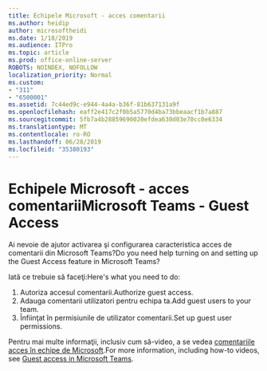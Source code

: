```yaml
---
title: Echipele Microsoft - acces comentarii
ms.author: heidip
author: microsoftheidi
ms.date: 1/18/2019
ms.audience: ITPro
ms.topic: article
ms.prod: office-online-server
ROBOTS: NOINDEX, NOFOLLOW
localization_priority: Normal
ms.custom:
- "311"
- "6500001"
ms.assetid: 7c44ed9c-e944-4a4a-b36f-81b637131a9f
ms.openlocfilehash: eaff2e417c2f0b5a5770d4ba73bbeaacf1b7a887
ms.sourcegitcommit: 5fb7a4b28859690020efdea630d03e70cc0e6334
ms.translationtype: MT
ms.contentlocale: ro-RO
ms.lasthandoff: 06/28/2019
ms.locfileid: "35380193"
---
```

# <a name="microsoft-teams---guest-access"></a><span data-ttu-id="26cfe-102">Echipele Microsoft - acces comentarii</span><span class="sxs-lookup"><span data-stu-id="26cfe-102">Microsoft Teams - Guest Access</span></span>

<span data-ttu-id="26cfe-103">Ai nevoie de ajutor activarea şi configurarea caracteristica acces de comentarii din Microsoft Teams?</span><span class="sxs-lookup"><span data-stu-id="26cfe-103">Do you need help turning on and setting up the Guest Access feature in Microsoft Teams?</span></span>

<span data-ttu-id="26cfe-104">Iată ce trebuie să faceţi:</span><span class="sxs-lookup"><span data-stu-id="26cfe-104">Here's what you need to do:</span></span>

1. <span data-ttu-id="26cfe-105">Autoriza accesul comentarii.</span><span class="sxs-lookup"><span data-stu-id="26cfe-105">Authorize guest access.</span></span>
1. <span data-ttu-id="26cfe-106">Adauga comentarii utilizatori pentru echipa ta.</span><span class="sxs-lookup"><span data-stu-id="26cfe-106">Add guest users to your team.</span></span>
1. <span data-ttu-id="26cfe-107">Înfiinţat în permisiunile de utilizator comentarii.</span><span class="sxs-lookup"><span data-stu-id="26cfe-107">Set up guest user permissions.</span></span>

<span data-ttu-id="26cfe-108">Pentru mai multe informaţii, inclusiv cum să-video, a se vedea [comentariile acces în echipe de Microsoft](https://docs.microsoft.com/microsoftteams/guest-access).</span><span class="sxs-lookup"><span data-stu-id="26cfe-108">For more information, including how-to videos, see [Guest access in Microsoft Teams](https://docs.microsoft.com/microsoftteams/guest-access).</span></span>
